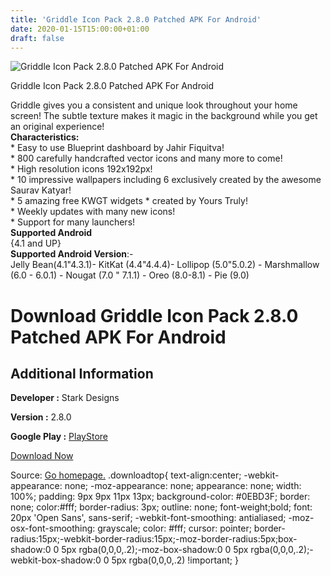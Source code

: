 ```yaml
---
title: 'Griddle Icon Pack 2.8.0 Patched APK For Android'
date: 2020-01-15T15:00:00+01:00
draft: false
---
```


![Griddle Icon Pack 2.8.0 Patched APK For Android](https://i0.wp.com/apkhome.net/wp-content/uploads/2020/01/Griddle-Icon-Pack-2.8.0-Patched.png "Griddle Icon Pack 2.8.0 Patched APK For Android")

  

Griddle Icon Pack 2.8.0 Patched APK For Android

Griddle gives you a consistent and unique look throughout your home screen! The subtle texture makes it magic in the background while you get an original experience!  
**Characteristics:**  
\* Easy to use Blueprint dashboard by Jahir Fiquitva!  
\* 800 carefully handcrafted vector icons and many more to come!  
\* High resolution icons 192x192px!  
\* 10 impressive wallpapers including 6 exclusively created by the awesome Saurav Katyar!  
\* 5 amazing free KWGT widgets \* created by Yours Truly!  
\* Weekly updates with many new icons!  
\* Support for many launchers!  
**Supported Android**  
{4.1 and UP}  
**Supported Android Version**:-  
Jelly Bean(4.1"4.3.1)- KitKat (4.4"4.4.4)- Lollipop (5.0"5.0.2) - Marshmallow (6.0 - 6.0.1) - Nougat (7.0 " 7.1.1) - Oreo (8.0-8.1) - Pie (9.0)

Download Griddle Icon Pack 2.8.0 Patched APK For Android
========================================================

Additional Information
----------------------

**Developer :** Stark Designs

**Version :** 2.8.0

**Google Play :** [PlayStore](https://play.google.com/store/apps/details?id=com.stark.griddle)

  

[Download Now](https://store4app.co/post/griddle-icon-pack-2-8-0-patched-apk-for-android_1578846498)

  
Source: [Go homepage.](https://store4app.co/post/griddle-icon-pack-2-8-0-patched-apk-for-android_1578846498) .downloadtop{ text-align:center; -webkit-appearance: none; -moz-appearance: none; appearance: none; width: 100%; padding: 9px 9px 11px 13px; background-color: #0EBD3F; border: none; color:#fff; border-radius: 3px; outline: none; font-weight;bold; font: 20px 'Open Sans', sans-serif; -webkit-font-smoothing: antialiased; -moz-osx-font-smoothing: grayscale; color: #fff; cursor: pointer; border-radius:15px;-webkit-border-radius:15px;-moz-border-radius:5px;box-shadow:0 0 5px rgba(0,0,0,.2);-moz-box-shadow:0 0 5px rgba(0,0,0,.2);-webkit-box-shadow:0 0 5px rgba(0,0,0,.2) !important; }